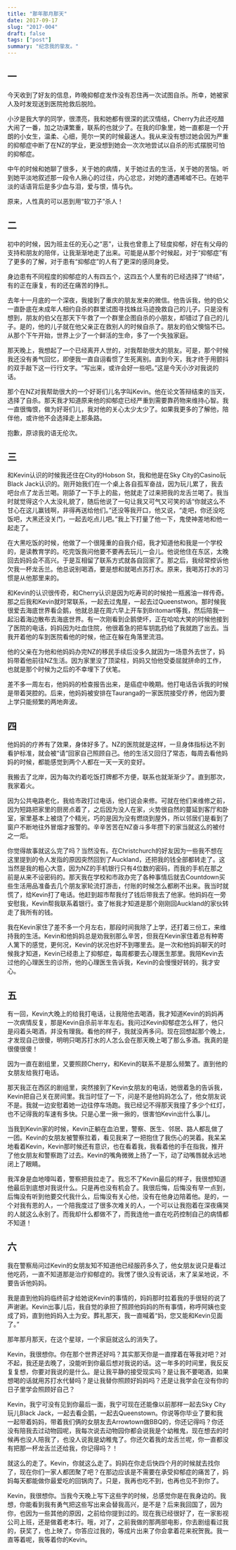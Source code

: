 ```yaml
---
title: "那年那月那天"
date: 2017-09-17
slug: "2017-004"
draft: false
tags: ["post"]
summary: "纪念我的挚友。"
---
```


## 一

今天收到了好友的信息，昨晚抑郁症发作没有忍住再一次试图自杀。所幸，她被家人及时发现送到医院抢救后脱险。

小汐是我大学的同学，很漂亮，我和她都有很深的武汉情结，Cherry为此还吃醋大闹了一番，加之功课繁重，联系的也就少了。在我的印象里，她一直都是一个开朗的小女生，温柔、心细，莞尔一笑的时候最迷人。我从来没有想过她会因为严重的抑郁症中断了在NZ的学业，更没想到她会一次次地尝试以自杀的形式摆脱可怕的抑郁症。

中午的时候和她聊了很多，关于她的病情，关于她过去的生活，关于她的苦恼。听到她平淡地叙述那一段令人揪心的过往，内心忿忿，对她的遭遇唏嘘不已。在她平淡的话语背后是多少血与泪，爱与恨，情与仇。

原来，人性真的可以恶到用“软刀子”杀人！

## 二

初中的时候，因为班主任的无心之“恶”，让我也曾患上了轻度抑郁，好在有父母的支持和朋友的陪伴，让我渐渐地走了出来。可能是从那个时候起，对于“抑郁症”有了更多的了解，对于患有“抑郁症”的人有了更深的感同身受。

身边患有不同程度的抑郁症的人有四五个，这四五个人里有的已经选择了“终结”，有的正在康复，有的还在痛苦的挣扎。

去年十一月底的一个深夜，我接到了重庆的朋友发来的微信。他告诉我，他的伯父一直卧底在未成年人相约自杀的群里试图寻找蛛丝马迹挽救自己的儿子。只是没有想到，朋友的伯父在那天下午救了一个群里企图自杀的小朋友，却错过了自己的儿子。是的，他的儿子就在他父亲正在救别人的时候自杀了。朋友的伯父懊恼不已。从那个下午开始，世界上少了一个鲜活的生命，多了一个失独家庭。

那天晚上，我想起了一个已经离开人世的，对我帮助很大的朋友。可是，那个时候我还没有勇气回忆，即便我一直自诩看惯了生死离别。直到今天，我才终于用颤抖的双手敲下这一行行文字。“写出来，或许会好一些吧。”这是今天小汐对我说的话。

那个在NZ对我帮助很大的一个好哥们儿名字叫Kevin。他在论文答辩结束的当天，选择了自杀。那天我才知道原来他的抑郁症已经严重到需要靠药物来维持心智。我一直很悔恨，做为好哥们儿，我对他的关心太少太少了。如果我更多的了解他，陪伴他，或许他不会选择走上那条路。

抱歉，原谅我的语无伦次。

## 三

和Kevin认识的时候我还住在City的Hobson St，我和他是在Sky City的Casino玩Black Jack认识的。刚开始我们在一个桌上各自孤军奋战，因为玩儿累了，我去吧台点了龙舌兰喝。刚舔了一下手上的盐，他就走了过来把我的龙舌兰喝了。我当时就觉得这个人太没礼貌了，随后他说了一句让我又可气又可笑的话“你就这么不甘心在这儿赢钱啊，非得再送给他们。”还没等我开口，他又说，“走吧，你还没吃饭吧，大黑还没关门，一起去吃点儿吧。”我上下打量了他一下，鬼使神差地和他一起走了。

在大黑吃饭的时候，他做了一个很隆重的自我介绍，我才知道他和我是一个学校的，是读教育学的。吃完饭我问他要不要再去玩儿一会儿。他说他住在东区，太晚回去妈妈会不高兴。于是互相留了联系方式就各自回家了。那之后，我经常控诉他欠我一杯龙舌兰。他总说别喝酒，要是想和就喝点苏打水。原来，我喝苏打水的习惯是从他那里来的。

和Kevin的认识很传奇，和Cherry认识是因为吃寿司的时候抢一瓶酱油一样传奇。那之后我和Kevin就时常联系，一起去过鬼屋，一起去过Queenstwon。那时候我很爱去海底世界看企鹅，他就总是在周六早上开车到Britomart等我，然后陪我一起沿着海边散布去海底世界。有一次刚看到企鹅使坏，正在哈哈大笑的时候他接到了医院的电话，妈妈因为吐血住院，他很着急的把车钥匙扔给了我就跑了出去。当我开着他的车到医院看他的时候，他正在躲在角落里流泪。

他的父亲在为他和他妈妈办完NZ的移民手续后没多久就因为一场意外去世了，妈妈带着他前往NZ生活。因为家里没了顶梁柱，妈妈又怕他受委屈就拼命的工作，也就是那个时候为之后的不幸埋下了伏笔。

差不多一周左右，他妈妈的检查报告出来，是癌症中晚期。他打电话告诉我的时候是带着哭腔的。后来，他妈妈被安排在Tauranga的一家医院接受疗养，他因为要上学只能频繁的两地奔波。

## 四

他妈妈的疗养有了效果，身体好多了。NZ的医院就是这样，一旦身体指标达不到看护标准，就会被“请”回家自己照顾自己。他的生活又回归了常态，每周去看他妈妈的时候，都能感觉到两个人都在一天一天的变好。

我搬去了北岸，因为每次约着吃饭打牌都不方便，联系也就渐渐少了。直到那次，我家着火。

因为公共电路老化，我给市政打过电话，他们说会来修。可就在他们来维修之前，因为短路把家里的厨房点着了，之后因为没人在家，火势很自然的蔓延到客厅和卧室，家里基本上被烧了个精光，巧的是因为没有燃烧到屋外，所以邻居们是看到了窗户不断地往外冒烟才报警的。辛辛苦苦在NZ奋斗多年攒下的家当就这么的被付之一炬。

你觉得故事就这么完了吗？当然没有。在Christchurch的好友因为一些我不想在这里提到的令人发指的原因突然回到了Auckland，还把我的钱全部都转走了。这当然是我的粗心大意，因为NZ的手机银行只有4位数的密码，而我的手机在那之前是从来不设密码的。那天我在学校和市政办完了各种事情后就去Countdown买些生活用品准备去几个朋友家轮流打游击，付账的时候怎么都刷不出来。我当时就慌了，给Kevin打了电话。他赶到超市帮我付了钱后带我去了他家。他妈妈在一旁安慰我，Kevin帮我联系着银行。查了帐我才知道是那个刚刚回Auckland的家伙转走了我所有的钱。

我在Kevin家住了差不多一个月左右，那段时间我除了上学，还打着三份工，来维持我的生活。Kevin和他妈妈总是劝我别那么辛苦，但我在Kevin家住着总有种寄人篱下的感觉，更何况，Kevin的状况也好不到哪里去。是一次和他妈妈聊天的时候我才知道，Kevin已经患上了抑郁症，每周都要去心理医生那里。我陪Kevin去过他的心理医生的诊所，他的心理医生告诉我，Kevin的会慢慢好转的，我才安心。

## 五

有一回，Kevin大晚上的给我打电话，让我陪他去喝酒，我才知道Kevin的妈妈再一次病情反复，那是Kevin自杀前半年左右。我问过Kevin抑郁症怎么样了，他只是闷着头喝酒，并没有理我。看他的样子，我就没再多问。现在回想起那个晚上，才发现自己很傻，明明只喝苏打水的人怎么会在那天晚上喝了那么多酒。我真的是很傻很傻！

因为一直在剧组里，又要照顾Cherry，和Kevin的联系不是那么频繁了。直到他的女朋友给我打电话。

那天我正在西区的剧组里，突然接到了Kevin女朋友的电话，她很着急的告诉我，Kevin把自己关在房间里。我当时怔了一下，问是不是他妈妈怎么了，他女朋友说不是。我就一边安慰着她一边往停车场跑。我已经记不得那天我撞了多少个红灯，也不记得我的车速有多快。只是心里一揪一揪的，很害怕Kevin出什么事儿。

当我到Kevin家的时候，Kevin正躺在血泊里，警察、医生、邻居、路人都乱做了一团。Kevin的女朋友被警察拉着，看见我来了一把抱住了我伤心的哭着。我呆呆地看着Kevin，Kevin那时候还有意识，也在看着我，我看着他的手在指我，推开了他女朋友和警察跑了过去。Kevin的嘴角微微上扬了一下，动了动嘴唇就永远地闭上了眼睛。

我浑身是血地嚎叫着，警察把我拉走了。我忘不了Kevin最后的样子，我很想知道他最后到底想对我说什么。只是再也没有机会了。我很后悔，后悔没有早一点到，后悔没有听到他要交代我什么，后悔没有关心他，没有在他身边陪着他。是的，一个对我有恩的人，一个陪我度过了很多次难关的人，一个可以让我抱着在深夜痛哭的人就这么永别了。而我却什么都做不了，而我连他一直在吃药控制自己的病情都不知道！

## 六

我在警察局问过Kevin的女朋友知不知道他已经服药多久了，他女朋友说只是看过他吃药，一直不知道那是治疗抑郁症的。我愣了很久没有说话，末了呆呆地说，不要告诉他妈妈。

我是直到他妈妈临终前才给她说Kevin的事情的，妈妈那时拉着我的手很轻的说了声谢谢。Kevin出事儿后，我自觉的承担了照顾他妈妈的所有事情，称呼阿姨也变成了妈，直到他妈妈入土为安。葬礼那天，我一直喊着“妈，您又能和Kevin见面了。”

那年那月那天，在这个星球，一个家庭就这么的消失了。

Kevin，我很想你。你在那个世界还好吗？其实那天你是一直撑着在等我对吧？对不起，我还是去晚了，没能听到你最后想对我说的话。这一年多的时间里，我反反复复想，你要对我说的是什么。是让我平静的接受现实吗？是让我不要喝酒，如果想喝的话就用苏打水代替吗？是让我替你照顾好妈妈吗？还是让我学会在没有你的日子里学会照顾好自己？

Kevin，我宁可没有见到你最后一面，我宁可现在还能像以前那样一起去Sky City玩儿Black Jack，一起去看企鹅，一起去Queenstown。你说等你毕业了要和我一起带着妈妈，带着我们俩的女朋友去Arrowtown做BBQ的，你还记得吗？你还没有陪我去过动物园呢，我每次说去动物园你都会说我是个幼稚鬼，现在想去的时候再也没人陪我了，也没人说我是幼稚鬼了。你还欠着我的龙舌兰呢，你一直都没有把那一杯龙舌兰还给我，你记得吗？！

就这么的走了。Kevin，你就这么走了。妈妈在你走后快四个月的时候就去找你了，现在你们一家人都团聚了吧？在那边应该是不需要在承受抑郁症的痛苦了，妈妈每天都能做你最爱吃的回锅肉了。只是，我再也吃不到，也再也见不到你了。

Kevin，我很想你。当我今天晚上写下这些字的时候，总感觉你是在我身边的。我想，你能看到我有勇气把这些写出来会替我高兴，是不是？后来我回国了，因为你，也因为一些其他的原因，之前给你提到过的。现在我已经很好了，在一家影视公司上班，还是做着老本行。哦，对了，之前我做的那两部电影，你去剧组看过我的，获奖了，也上映了。你答应过我的，等成片出来了你会拿着花来祝贺我。我一直等着呢，我等着你的Kevin。